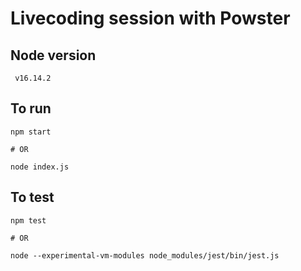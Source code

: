 # Livecoding session with Powster

## Node version
` v16.14.2`

## To run
```shell
npm start

# OR

node index.js
```

## To test
```shell 
npm test

# OR 

node --experimental-vm-modules node_modules/jest/bin/jest.js
```
